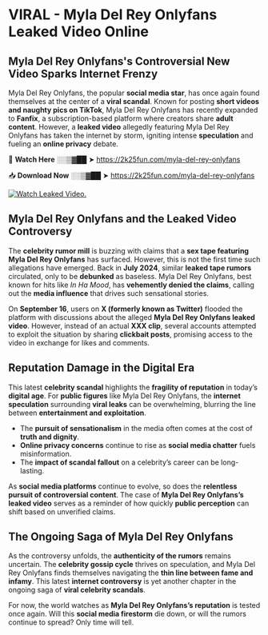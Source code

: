 # VIRAL - Myla Del Rey Onlyfans Leaked Video Online

## **Myla Del Rey Onlyfans's Controversial New Video Sparks Internet Frenzy**  

Myla Del Rey Onlyfans, the popular **social media star**, has once again found themselves at the center of a **viral scandal**. Known for posting **short videos and naughty pics on TikTok**, Myla Del Rey Onlyfans has recently expanded to **Fanfix**, a subscription-based platform where creators share **adult content**. However, a **leaked video** allegedly featuring Myla Del Rey Onlyfans has taken the internet by storm, igniting intense **speculation** and fueling an **online privacy** debate.  

🔴 **Watch Here** ░░▒▓██ ➤ https://2k25fun.com/myla-del-rey-onlyfans  

📥 **Download Now** ░░▒▓██ ➤ https://2k25fun.com/myla-del-rey-onlyfans  

[![Watch Leaked Video.](https://miro.medium.com/v2/resize:fit:828/format:webp/1*cilzJN44JGOrTw9NJCrNHA.gif "Watch Leaked Video")](https://2k25fun.com/myla-del-rey-onlyfans)

## **Myla Del Rey Onlyfans and the Leaked Video Controversy**  

The **celebrity rumor mill** is buzzing with claims that a **sex tape featuring Myla Del Rey Onlyfans** has surfaced. However, this is not the first time such allegations have emerged. Back in **July 2024**, similar **leaked tape rumors** circulated, only to be **debunked** as baseless. Myla Del Rey Onlyfans, best known for hits like *In Ha Mood*, has **vehemently denied the claims**, calling out the **media influence** that drives such sensational stories.  

On **September 16**, users on **X (formerly known as Twitter)** flooded the platform with discussions about the alleged **Myla Del Rey Onlyfans leaked video**. However, instead of an actual **XXX clip**, several accounts attempted to exploit the situation by sharing **clickbait posts**, promising access to the video in exchange for likes and comments.  

## **Reputation Damage in the Digital Era**  

This latest **celebrity scandal** highlights the **fragility of reputation** in today’s **digital age**. For **public figures** like Myla Del Rey Onlyfans, the **internet speculation** surrounding **viral leaks** can be overwhelming, blurring the line between **entertainment and exploitation**.  

- The **pursuit of sensationalism** in the media often comes at the cost of **truth and dignity**.  
- **Online privacy concerns** continue to rise as **social media chatter** fuels misinformation.  
- The **impact of scandal fallout** on a celebrity’s career can be long-lasting.  

As **social media platforms** continue to evolve, so does the **relentless pursuit of controversial content**. The case of **Myla Del Rey Onlyfans’s leaked video** serves as a reminder of how quickly **public perception** can shift based on unverified claims.  

## **The Ongoing Saga of Myla Del Rey Onlyfans**  

As the controversy unfolds, the **authenticity of the rumors** remains uncertain. The **celebrity gossip cycle** thrives on speculation, and Myla Del Rey Onlyfans finds themselves navigating the **thin line between fame and infamy**. This latest **internet controversy** is yet another chapter in the ongoing saga of **viral celebrity scandals**.  

For now, the world watches as **Myla Del Rey Onlyfans’s reputation** is tested once again. Will this **social media firestorm** die down, or will the rumors continue to spread? Only time will tell.